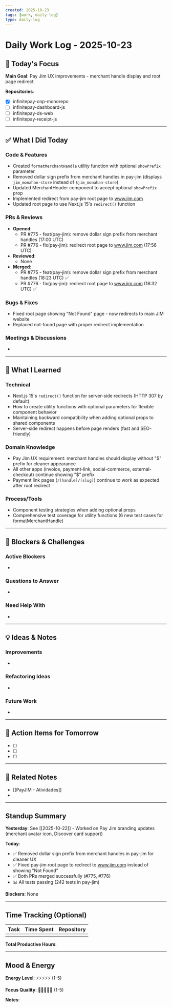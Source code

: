 ```yaml
---
created: 2025-10-23
tags: [work, daily-log]
type: daily-log
---
```


# Daily Work Log - 2025-10-23

## 🎯 Today's Focus

**Main Goal**: Pay Jim UX improvements - merchant handle display and root page redirect

**Repositories**:
- [x] infinitepay-cnp-monorepo
- [ ] infinitepay-dashboard-js
- [ ] infinitepay-ds-web
- [ ] infinitepay-receipt-js

---

## ✅ What I Did Today

### Code & Features
- Created `formatMerchantHandle` utility function with optional `showPrefix` parameter
- Removed dollar sign prefix from merchant handles in pay-jim (displays `jim_monahan-store` instead of `$jim_monahan-store`)
- Updated MerchantHeader component to accept optional `showPrefix` prop
- Implemented redirect from pay-jim root page to www.jim.com
- Updated root page to use Next.js 15's `redirect()` function

### PRs & Reviews
- **Opened**:
  - PR #775 - feat(pay-jim): remove dollar sign prefix from merchant handles (17:00 UTC)
  - PR #776 - fix(pay-jim): redirect root page to www.jim.com (17:56 UTC)
- **Reviewed**:
  - None
- **Merged**:
  - PR #775 - feat(pay-jim): remove dollar sign prefix from merchant handles (18:23 UTC) ✅
  - PR #776 - fix(pay-jim): redirect root page to www.jim.com (18:32 UTC) ✅

### Bugs & Fixes
- Fixed root page showing "Not Found" page - now redirects to main JIM website
- Replaced not-found page with proper redirect implementation

### Meetings & Discussions
-

---

## 🧠 What I Learned

### Technical
- Next.js 15's `redirect()` function for server-side redirects (HTTP 307 by default)
- How to create utility functions with optional parameters for flexible component behavior
- Maintaining backward compatibility when adding optional props to shared components
- Server-side redirect happens before page renders (fast and SEO-friendly)

### Domain Knowledge
- Pay Jim UX requirement: merchant handles should display without "$" prefix for cleaner appearance
- All other apps (invoice, payment-link, social-commerce, external-checkout) continue showing "$" prefix
- Payment link pages (`/[handle]/[slug]`) continue to work as expected after root redirect

### Process/Tools
- Component testing strategies when adding optional props
- Comprehensive test coverage for utility functions (6 new test cases for formatMerchantHandle)

---

## 🚧 Blockers & Challenges

### Active Blockers
-

### Questions to Answer
-

### Need Help With
-

---

## 💡 Ideas & Notes

### Improvements
-

### Refactoring Ideas
-

### Future Work
-

---

## 📝 Action Items for Tomorrow

- [ ]
- [ ]
- [ ]

---

## 🔗 Related Notes

- [[PayJIM - Atividades]]
-

---

## Standup Summary

**Yesterday**:
See [[2025-10-22]] - Worked on Pay Jim branding updates (merchant avatar icon, Discover card support)

**Today**:
- ✅ Removed dollar sign prefix from merchant handles in pay-jim for cleaner UX
- ✅ Fixed pay-jim root page to redirect to www.jim.com instead of showing "Not Found"
- ✅ Both PRs merged successfully (#775, #776)
- 📊 All tests passing (242 tests in pay-jim)

**Blockers**:
None

---

## Time Tracking (Optional)

| Task | Time Spent | Repository |
|------|------------|------------|
|      |            |            |

**Total Productive Hours**:

---

## Mood & Energy

**Energy Level**: ⚡⚡⚡⚡⚡ (1-5)

**Focus Quality**: 🎯🎯🎯🎯🎯 (1-5)

**Notes**:

